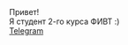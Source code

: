 <html lang="ru">
  <head>
    <meta charset="utf-8">
    <title>Резюме - Валентин Бучнев</title>
  </head>
  <body>
    <div class = "about">
      Привет!
    </div>
    <div class = "experience">
      Я студент 2-го курса ФИВТ :)
    </div>
    <div class = "contacts">
       <a href = "http://t.me/coderok">Telegram</a>
    </div>
  </body>
</html>
